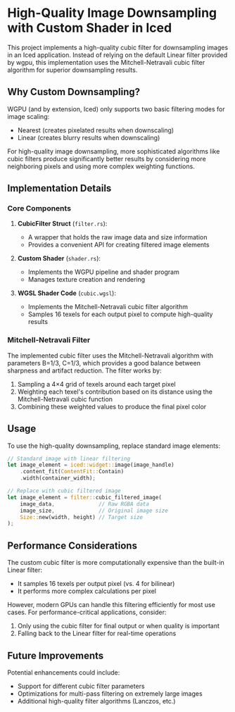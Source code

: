 # High-Quality Image Downsampling with Custom Shader in Iced

This project implements a high-quality cubic filter for downsampling images in an Iced application. Instead of relying on the default Linear filter provided by wgpu, this implementation uses the Mitchell-Netravali cubic filter algorithm for superior downsampling results.

## Why Custom Downsampling?

WGPU (and by extension, Iced) only supports two basic filtering modes for image scaling:
- Nearest (creates pixelated results when downscaling)
- Linear (creates blurry results when downscaling)

For high-quality image downsampling, more sophisticated algorithms like cubic filters produce significantly better results by considering more neighboring pixels and using more complex weighting functions.

## Implementation Details

### Core Components

1. **CubicFilter Struct** (`filter.rs`):
   - A wrapper that holds the raw image data and size information
   - Provides a convenient API for creating filtered image elements

2. **Custom Shader** (`shader.rs`):
   - Implements the WGPU pipeline and shader program
   - Manages texture creation and rendering

3. **WGSL Shader Code** (`cubic.wgsl`):
   - Implements the Mitchell-Netravali cubic filter algorithm
   - Samples 16 texels for each output pixel to compute high-quality results

### Mitchell-Netravali Filter

The implemented cubic filter uses the Mitchell-Netravali algorithm with parameters B=1/3, C=1/3, which provides a good balance between sharpness and artifact reduction. The filter works by:

1. Sampling a 4×4 grid of texels around each target pixel
2. Weighting each texel's contribution based on its distance using the Mitchell-Netravali cubic function
3. Combining these weighted values to produce the final pixel color

## Usage

To use the high-quality downsampling, replace standard image elements:

```rust
// Standard image with linear filtering
let image_element = iced::widget::image(image_handle)
    .content_fit(ContentFit::Contain)
    .width(container_width);

// Replace with cubic filtered image
let image_element = filter::cubic_filtered_image(
    image_data,              // Raw RGBA data
    image_size,              // Original image size
    Size::new(width, height) // Target size
);
```

## Performance Considerations

The custom cubic filter is more computationally expensive than the built-in Linear filter:
- It samples 16 texels per output pixel (vs. 4 for bilinear)
- It performs more complex calculations per pixel

However, modern GPUs can handle this filtering efficiently for most use cases. For performance-critical applications, consider:

1. Only using the cubic filter for final output or when quality is important
2. Falling back to the Linear filter for real-time operations

## Future Improvements

Potential enhancements could include:
- Support for different cubic filter parameters
- Optimizations for multi-pass filtering on extremely large images
- Additional high-quality filter algorithms (Lanczos, etc.)
